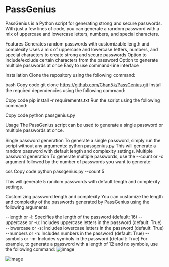 # PassGenius
PassGenius is a Python script for generating strong and secure passwords. With just a few lines of code, you can generate a random password with a mix of uppercase and lowercase letters, numbers, and special characters.

Features
Generates random passwords with customizable length and complexity
Uses a mix of uppercase and lowercase letters, numbers, and special characters to create strong and secure passwords
Option to include/exclude certain characters from the password
Option to generate multiple passwords at once
Easy to use command-line interface

Installation
Clone the repository using the following command:

bash
Copy code
git clone https://github.com/Chan5k/PassGenius.git
Install the required dependencies using the following command:

Copy code
pip install -r requirements.txt
Run the script using the following command:

Copy code
python passgenius.py

Usage
The PassGenius script can be used to generate a single password or multiple passwords at once.

Single password generation
To generate a single password, simply run the script without any arguments:
python passgenius.py
This will generate a random password with default length and complexity settings.
Multiple password generation
To generate multiple passwords, use the --count or -c argument followed by the number of passwords you want to generate:

css
Copy code
python passgenius.py --count 5

This will generate 5 random passwords with default length and complexity settings.

Customizing password length and complexity
You can customize the length and complexity of the passwords generated by PassGenius using the following arguments:

--length or -l: Specifies the length of the password (default: 16)
--uppercase or -u: Includes uppercase letters in the password (default: True)
--lowercase or -s: Includes lowercase letters in the password (default: True)
--numbers or -n: Includes numbers in the password (default: True)
--symbols or -m: Includes symbols in the password (default: True)
For example, to generate a password with a length of 12 and no symbols, use the following command:
![image](https://user-images.githubusercontent.com/87248999/227792616-26bf887f-fbbf-467b-a60e-799f31fe2335.png)

![image](https://user-images.githubusercontent.com/87248999/227792653-cc768023-af59-4ec0-9396-575727e391aa.png)


